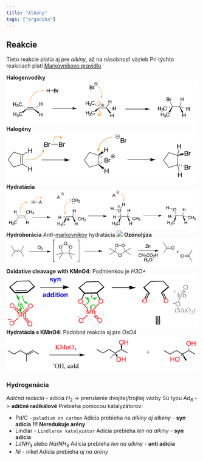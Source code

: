 ```yaml
---
title: "Alkény"
tags: ["organika"]
---
```



## Reakcie
Tieto reakcie platia aj pre *alkíny*, až na násobnosť väzieb
Pri týchto reakciach platí [Markovnikovo pravidlo](che/och/reakcie.md#Markovnikovo%20pravidlo)

**Halogenvodíky**
![](attachments/halogenvodíková-adícia.png)
**Halogény**
![](attachments/adícia-halogénu.png)
**Hydratácia**
![](attachments/adícia-vody-alkény.png)
**Hydroborácia**
*Anti*-[markovnikov](che/och/reakcie.md#Markovnikovo%20pravidlo) hydratácia
![](attachments/hydroborácia.png)
**Ozónolýza**
![](attachments/ozónolýza-reakcia-alkény.png)
**Oxidative cleavage with KMnO4**:
Podmienkou je *H3O+*
![](attachments/cleavage-alkeny-kmno4.png)
**Hydratácia s KMnO4**:
Podobná reakcia aj pre *OsO4*
![](attachments/hydratacia-alkenov-kmno4.png)

### Hydrogenácia
*Adičná reakcia* - adícia $H_2$ -> prerušenie dvojitej/trojitej väzby
Sú typu $Ad_R$ -> **adičné radikálové**
Prebieha pomocou katalyzátorov:
- $\text{Pd/C}$ - `paladium on carbon`
Adícia prebieha na *alkíny aj alkény* - **syn adícia**
**!!! Neredukuje arény**
- $\text{Lindlar}$ - `Lindlarov katalyzátor`
Adícia prebieha *len na alkíny* - **syn adícia**
- $Li/NH_3$ alebo $Na/NH_3$ 
Adícia prebieha *len na alkíny* - **anti adícia**
- $Ni$ - nikel
Adícia prebieha *aj na arény*